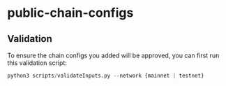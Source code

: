 # public-chain-configs

## Validation

To ensure the chain configs you added will be approved, you can first run this validation script:

```python
python3 scripts/validateInputs.py --network {mainnet | testnet}
```
